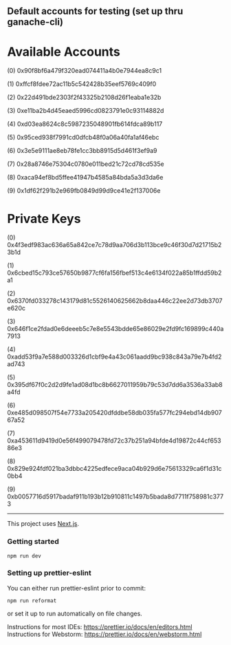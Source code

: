 ## Default accounts for testing (set up thru ganache-cli)

Available Accounts
==================
(0) 0x90f8bf6a479f320ead074411a4b0e7944ea8c9c1

(1) 0xffcf8fdee72ac11b5c542428b35eef5769c409f0

(2) 0x22d491bde2303f2f43325b2108d26f1eaba1e32b

(3) 0xe11ba2b4d45eaed5996cd0823791e0c93114882d

(4) 0xd03ea8624c8c5987235048901fb614fdca89b117

(5) 0x95ced938f7991cd0dfcb48f0a06a40fa1af46ebc

(6) 0x3e5e9111ae8eb78fe1cc3bb8915d5d461f3ef9a9

(7) 0x28a8746e75304c0780e011bed21c72cd78cd535e

(8) 0xaca94ef8bd5ffee41947b4585a84bda5a3d3da6e

(9) 0x1df62f291b2e969fb0849d99d9ce41e2f137006e

Private Keys
==================
(0) 0x4f3edf983ac636a65a842ce7c78d9aa706d3b113bce9c46f30d7d21715b23b1d

(1) 0x6cbed15c793ce57650b9877cf6fa156fbef513c4e6134f022a85b1ffdd59b2a1

(2) 0x6370fd033278c143179d81c5526140625662b8daa446c22ee2d73db3707e620c

(3) 0x646f1ce2fdad0e6deeeb5c7e8e5543bdde65e86029e2fd9fc169899c440a7913

(4) 0xadd53f9a7e588d003326d1cbf9e4a43c061aadd9bc938c843a79e7b4fd2ad743

(5) 0x395df67f0c2d2d9fe1ad08d1bc8b6627011959b79c53d7dd6a3536a33ab8a4fd

(6) 0xe485d098507f54e7733a205420dfddbe58db035fa577fc294ebd14db90767a52

(7) 0xa453611d9419d0e56f499079478fd72c37b251a94bfde4d19872c44cf65386e3

(8) 0x829e924fdf021ba3dbbc4225edfece9aca04b929d6e75613329ca6f1d31c0bb4

(9) 0xb0057716d5917badaf911b193b12b910811c1497b5bada8d7711f758981c3773


------

This project uses [Next.js](https://github.com/zeit/next.js).

### Getting started

```
npm run dev
```

### Setting up prettier-eslint

You can either run prettier-eslint prior to commit:

```
npm run reformat
```

or set it up to run automatically on file changes.

Instructions for most IDEs: https://prettier.io/docs/en/editors.html
Instructions for Webstorm: https://prettier.io/docs/en/webstorm.html
